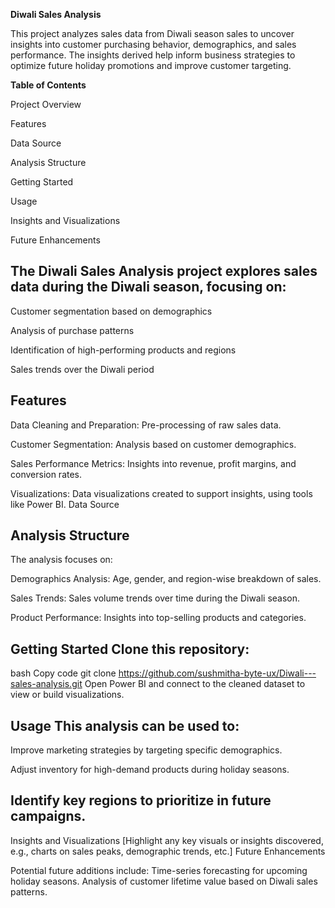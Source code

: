 **Diwali Sales Analysis**

This project analyzes sales data from Diwali season sales to uncover insights into customer purchasing behavior, demographics, and sales performance. The insights derived help inform business strategies to optimize future holiday promotions and improve customer targeting.

**Table of Contents**

Project Overview

Features

Data Source

Analysis Structure

Getting Started

Usage

Insights and Visualizations

Future Enhancements


The Diwali Sales Analysis project explores sales data during the Diwali season, focusing on:
---
Customer segmentation based on demographics

Analysis of purchase patterns

Identification of high-performing products and regions

Sales trends over the Diwali period


Features
---
Data Cleaning and Preparation: Pre-processing of raw sales data.

Customer Segmentation: Analysis based on customer demographics.

Sales Performance Metrics: Insights into revenue, profit margins, and conversion rates.

Visualizations: Data visualizations created to support insights, using tools like Power BI.
Data Source


Analysis Structure
---
The analysis focuses on:

Demographics Analysis: Age, gender, and region-wise breakdown of sales.

Sales Trends: Sales volume trends over time during the Diwali season.

Product Performance: Insights into top-selling products and categories.


Getting Started
Clone this repository:
---

bash
Copy code
git clone https://github.com/sushmitha-byte-ux/Diwali---sales-analysis.git
Open Power BI and connect to the cleaned dataset to view or build visualizations.


Usage
This analysis can be used to:
---
Improve marketing strategies by targeting specific demographics.

Adjust inventory for high-demand products during holiday seasons.

Identify key regions to prioritize in future campaigns.
---

Insights and Visualizations
[Highlight any key visuals or insights discovered, e.g., charts on sales peaks, demographic trends, etc.]
Future Enhancements

Potential future additions include:
Time-series forecasting for upcoming holiday seasons.
Analysis of customer lifetime value based on Diwali sales patterns.


